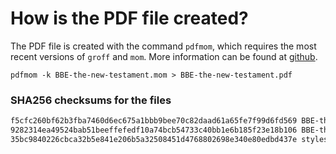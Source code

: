 # How is the PDF file created?
The PDF file is created with the command `pdfmom`, which requires the most recent versions of `groff` and `mom`.
More information can be found at [github](https://github.com/0xR3V/Bibles).

```shell
pdfmom -k BBE-the-new-testament.mom > BBE-the-new-testament.pdf
```

### SHA256 checksums for the files
```txt
f5cfc260bf62b3fba7460d6ec675a1bbb9bee70c82daad61a65fe7f99d6fd569 BBE-the-new-testament.mom
9282314ea49524bab51beeffefedf10a74bcb54733c40bb1e6b185f23e18b106 BBE-the-new-testament.pdf
35bc9840226cbca32b5e841e206b5a32508451d4768802698e340e80edbd437e stylesheet.mom
```

<!-- 52ea6cca75fbc0f4a10d3ac6e99e16d1 -->

